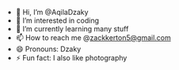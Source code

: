 - 👋 Hi, I’m @AqilaDzaky
- 👀 I’m interested in coding
- 🌱 I’m currently learning many stuff
- 📫 How to reach me @zackkerton5@gmail.com
- 😄 Pronouns: Dzaky
- ⚡ Fun fact: I also like photography

<!---
AqilaDzaky/AqilaDzaky is a ✨ special ✨ repository because its `README.md` (this file) appears on your GitHub profile.
You can click the Preview link to take a look at your changes.
--->
